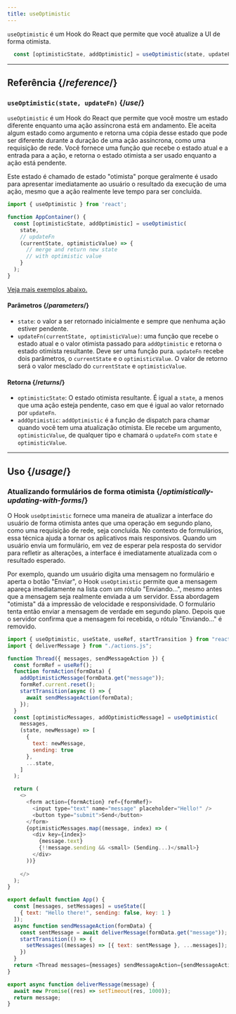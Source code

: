```yaml
---
title: useOptimistic
---
```


<Intro>

`useOptimistic` é um Hook do React que permite que você atualize a UI de forma otimista.

```js
  const [optimisticState, addOptimistic] = useOptimistic(state, updateFn);
```

</Intro>

<InlineToc />

---

## Referência {/*reference*/}

### `useOptimistic(state, updateFn)` {/*use*/}

`useOptimistic` é um Hook do React que permite que você mostre um estado diferente enquanto uma ação assíncrona está em andamento. Ele aceita algum estado como argumento e retorna uma cópia desse estado que pode ser diferente durante a duração de uma ação assíncrona, como uma requisição de rede. Você fornece uma função que recebe o estado atual e a entrada para a ação, e retorna o estado otimista a ser usado enquanto a ação está pendente.

Este estado é chamado de estado "otimista" porque geralmente é usado para apresentar imediatamente ao usuário o resultado da execução de uma ação, mesmo que a ação realmente leve tempo para ser concluída.

```js
import { useOptimistic } from 'react';

function AppContainer() {
  const [optimisticState, addOptimistic] = useOptimistic(
    state,
    // updateFn
    (currentState, optimisticValue) => {
      // merge and return new state
      // with optimistic value
    }
  );
}
```

[Veja mais exemplos abaixo.](#usage)

#### Parâmetros {/*parameters*/}

*   `state`: o valor a ser retornado inicialmente e sempre que nenhuma ação estiver pendente.
*   `updateFn(currentState, optimisticValue)`: uma função que recebe o estado atual e o valor otimista passado para `addOptimistic` e retorna o estado otimista resultante. Deve ser uma função pura. `updateFn` recebe dois parâmetros, o `currentState` e o `optimisticValue`. O valor de retorno será o valor mesclado do `currentState` e `optimisticValue`.

#### Retorna {/*returns*/}

*   `optimisticState`: O estado otimista resultante. É igual a `state`, a menos que uma ação esteja pendente, caso em que é igual ao valor retornado por `updateFn`.
*   `addOptimistic`: `addOptimistic` é a função de dispatch para chamar quando você tem uma atualização otimista. Ele recebe um argumento, `optimisticValue`, de qualquer tipo e chamará o `updateFn` com `state` e `optimisticValue`.

---

## Uso {/*usage*/}

### Atualizando formulários de forma otimista {/*optimistically-updating-with-forms*/}

O Hook `useOptimistic` fornece uma maneira de atualizar a interface do usuário de forma otimista antes que uma operação em segundo plano, como uma requisição de rede, seja concluída. No contexto de formulários, essa técnica ajuda a tornar os aplicativos mais responsivos. Quando um usuário envia um formulário, em vez de esperar pela resposta do servidor para refletir as alterações, a interface é imediatamente atualizada com o resultado esperado.

Por exemplo, quando um usuário digita uma mensagem no formulário e aperta o botão "Enviar", o Hook `useOptimistic` permite que a mensagem apareça imediatamente na lista com um rótulo "Enviando...", mesmo antes que a mensagem seja realmente enviada a um servidor. Essa abordagem "otimista" dá a impressão de velocidade e responsividade. O formulário tenta então enviar a mensagem de verdade em segundo plano. Depois que o servidor confirma que a mensagem foi recebida, o rótulo "Enviando..." é removido.

<Sandpack>

```js src/App.js
import { useOptimistic, useState, useRef, startTransition } from "react";
import { deliverMessage } from "./actions.js";

function Thread({ messages, sendMessageAction }) {
  const formRef = useRef();
  function formAction(formData) {
    addOptimisticMessage(formData.get("message"));
    formRef.current.reset();
    startTransition(async () => {
      await sendMessageAction(formData);
    });
  }
  const [optimisticMessages, addOptimisticMessage] = useOptimistic(
    messages,
    (state, newMessage) => [
      {
        text: newMessage,
        sending: true
      },
      ...state,
    ]
  );

  return (
    <>
      <form action={formAction} ref={formRef}>
        <input type="text" name="message" placeholder="Hello!" />
        <button type="submit">Send</button>
      </form>
      {optimisticMessages.map((message, index) => (
        <div key={index}>
          {message.text}
          {!!message.sending && <small> (Sending...)</small>}
        </div>
      ))}
      
    </>
  );
}

export default function App() {
  const [messages, setMessages] = useState([
    { text: "Hello there!", sending: false, key: 1 }
  ]);
  async function sendMessageAction(formData) {
    const sentMessage = await deliverMessage(formData.get("message"));
    startTransition(() => {
      setMessages((messages) => [{ text: sentMessage }, ...messages]);
    })
  }
  return <Thread messages={messages} sendMessageAction={sendMessageAction} />;
}
```

```js src/actions.js
export async function deliverMessage(message) {
  await new Promise((res) => setTimeout(res, 1000));
  return message;
}
```

</Sandpack>